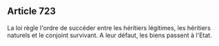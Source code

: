 Article 723
----
La loi règle l'ordre de succéder entre les héritiers légitimes, les héritiers
naturels et le conjoint survivant. A leur défaut, les biens passent à l'Etat.
